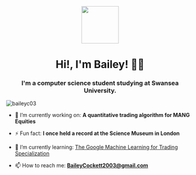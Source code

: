 <div id="header" align="center">
  <img src="[https://media.giphy.com/media/M9gbBd9nbDrOTu1Mqx/giphy.gif](https://i.giphy.com/media/v1.Y2lkPTc5MGI3NjExMzZoNWY2djlheDB0cnFiaHp6cW5zZTRzbHVrdzBlbXNnOWtjbjhuOSZlcD12MV9pbnRlcm5hbF9naWZfYnlfaWQmY3Q9Zw/CuuSHzuc0O166MRfjt/giphy.gif)" width="100"/>
</div>
<h1 align="center">Hi!, I'm Bailey! 👋👋</h1>
<h3 align="center">I'm a computer science student studying at Swansea University.</h3>

<p align="left"> <img src="https://komarev.com/ghpvc/?username=baileyc03&label=Profile%20views&color=0e75b6&style=flat" alt="baileyc03" /> </p>

- 🔭 I’m currently working on: **A quantitative trading algorithm for MANG Equities**

- ⚡ Fun fact: **I once held a record at the Science Museum in London**

- 🌱 I’m currently learning: [The Google Machine Learning for Trading Specialization](https://www.coursera.org/specializations/machine-learning-trading)

- 📫 How to reach me: **BaileyCockett2003@gmail.com**

